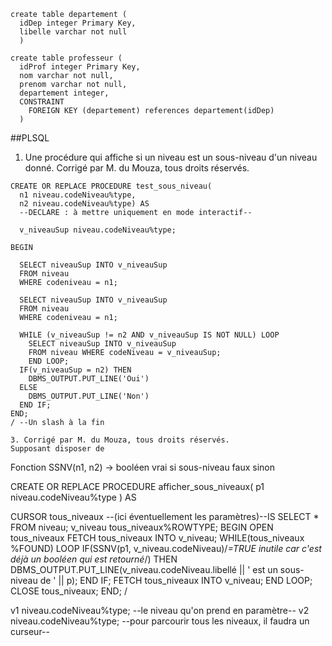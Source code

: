 ```
create table departement (
  idDep integer Primary Key,
  libelle varchar not null
  )

create table professeur (
  idProf integer Primary Key,
  nom varchar not null,
  prenom varchar not null,
  departement integer,
  CONSTRAINT
    FOREIGN KEY (departement) references departement(idDep)
  )
  ```

##PLSQL

1. Une procédure qui affiche si un niveau est un sous-niveau d'un niveau donné.
Corrigé par M. du Mouza, tous droits réservés.

```
CREATE OR REPLACE PROCEDURE test_sous_niveau(
  n1 niveau.codeNiveau%type,
  n2 niveau.codeNiveau%type) AS
  --DECLARE : à mettre uniquement en mode interactif--

  v_niveauSup niveau.codeNiveau%type;

BEGIN

  SELECT niveauSup INTO v_niveauSup
  FROM niveau
  WHERE codeniveau = n1;

  SELECT niveauSup INTO v_niveauSup
  FROM niveau
  WHERE codeniveau = n1;

  WHILE (v_niveauSup != n2 AND v_niveauSup IS NOT NULL) LOOP
    SELECT niveauSup INTO v_niveauSup
    FROM niveau WHERE codeNiveau = v_niveauSup;
    END LOOP;
  IF(v_niveauSup = n2) THEN
    DBMS_OUTPUT.PUT_LINE('Oui')
  ELSE
    DBMS_OUTPUT.PUT_LINE('Non')
  END IF;
END;
/ --Un slash à la fin

3. Corrigé par M. du Mouza, tous droits réservés.
Supposant disposer de

```
Fonction SSNV(n1, n2) → booléen
                        vrai si sous-niveau
                        faux sinon

CREATE OR REPLACE PROCEDURE afficher_sous_niveaux(
  p1 niveau.codeNiveau%type
  ) AS

  CURSOR tous_niveaux --(ici éventuellement les paramètres)--IS
   SELECT * FROM niveau;
  v_niveau tous_niveaux%ROWTYPE;
BEGIN
  OPEN tous_niveaux
  FETCH tous_niveaux INTO v_niveau;
  WHILE(tous_niveaux %FOUND) LOOP
    IF(SSNV(p1, v_niveau.codeNiveau)/*=TRUE inutile car c'est déjà un booléen qui est retourné*/) THEN
    DBMS_OUTPUT.PUT_LINE(v_niveau.codeNiveau.libellé || ' est un sous-niveau de ' || p);
    END IF;
    FETCH tous_niveaux INTO v_niveau;
  END LOOP;
  CLOSE tous_niveaux;
END;
/

  v1 niveau.codeNiveau%type; --le niveau qu'on prend en paramètre--
  v2 niveau.codeNiveau%type; --pour parcourir tous les niveaux, il faudra un curseur--
